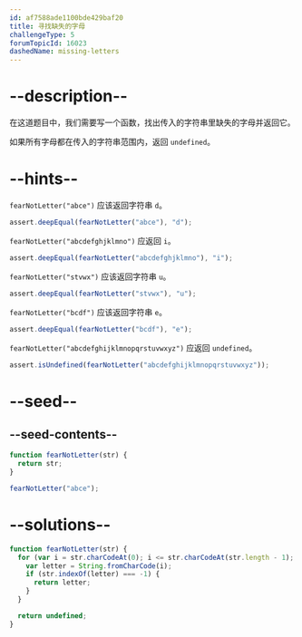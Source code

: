 ```yaml
---
id: af7588ade1100bde429baf20
title: 寻找缺失的字母
challengeType: 5
forumTopicId: 16023
dashedName: missing-letters
---
```


# --description--

在这道题目中，我们需要写一个函数，找出传入的字符串里缺失的字母并返回它。

如果所有字母都在传入的字符串范围内，返回 `undefined`。

# --hints--

`fearNotLetter("abce")` 应该返回字符串 `d`。

```js
assert.deepEqual(fearNotLetter("abce"), "d");
```

`fearNotLetter("abcdefghjklmno")` 应返回 `i`。

```js
assert.deepEqual(fearNotLetter("abcdefghjklmno"), "i");
```

`fearNotLetter("stvwx")` 应该返回字符串 `u`。

```js
assert.deepEqual(fearNotLetter("stvwx"), "u");
```

`fearNotLetter("bcdf")` 应该返回字符串 `e`。

```js
assert.deepEqual(fearNotLetter("bcdf"), "e");
```

`fearNotLetter("abcdefghijklmnopqrstuvwxyz")` 应返回 `undefined`。

```js
assert.isUndefined(fearNotLetter("abcdefghijklmnopqrstuvwxyz"));
```

# --seed--

## --seed-contents--

```js
function fearNotLetter(str) {
  return str;
}

fearNotLetter("abce");
```

# --solutions--

```js
function fearNotLetter(str) {
  for (var i = str.charCodeAt(0); i <= str.charCodeAt(str.length - 1); i++) {
    var letter = String.fromCharCode(i);
    if (str.indexOf(letter) === -1) {
      return letter;
    }
  }

  return undefined;
}
```

